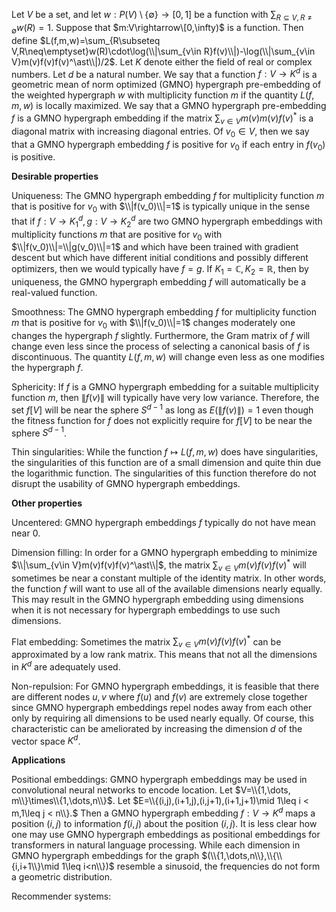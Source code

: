 Let $V$ be a set, and let $w:P(V)\setminus\{\emptyset\}\rightarrow[0,1]$ be a function with $\sum_{R\subseteq V,R\neq\emptyset}w(R)=1$. Suppose that $m:V\rightarrow\[0,\infty)$ is a function. Then define $L(f,m,w)=\sum_{R\subseteq V,R\neq\emptyset}w(R)\cdot\log(\\|\sum_{v\in R}f(v)\\|)-\log(\\|\sum_{v\in V}m(v)f(v)f(v)^\ast\\|)/2$.
Let $K$ denote either the field of real or complex numbers. Let $d$ be a natural number. We say that a function $f:V\rightarrow K^d$ is a geometric mean of norm optimized (GMNO) hypergraph pre-embedding of the weighted hypergraph $w$ with multiplicity function $m$ if the quantity $L(f,m,w)$ is locally maximized. We say that a GMNO hypergraph pre-embedding $f$ is a GMNO hypergraph embedding if the matrix $\sum_{v\in V}m(v)m(v)f(v)^\ast$ is a diagonal matrix with increasing diagonal entries. Of $v_0\in V$, then we say that a GMNO hypergraph embedding $f$ is positive for $v_0$ if each entry in $f(v_0)$ is positive.

**Desirable properties**

Uniqueness: The GMNO hypergraph embedding $f$ for multiplicity function $m$ that is positive for $v_0$ with $\\|f(v_0)\\|=1$ is typically unique in the sense that if $f:V\rightarrow K_1^d,g:V\rightarrow K_2^d$ are two GMNO hypergraph embeddings with multiplicity functions $m$ that are positive for $v_0$ with $\\|f(v_0)\\|=\\|g(v_0)\\|=1$ and which have been trained with gradient descent but which have different initial conditions and possibly different optimizers, then we would typically have $f=g$. If $K_1=\mathbb{C},K_2=\mathbb{R}$, then by uniqueness, the GMNO hypergraph embedding $f$ will automatically be a real-valued function.

Smoothness: The GMNO hypergraph embedding $f$ for multiplicity function $m$ that is positive for $v_0$ with $\\|f(v_0)\\|=1$ changes moderately one changes the hypergraph $f$ slightly. Furthermore, the Gram matrix of $f$ will change even less since the process of selecting a canonical basis of $f$ is discontinuous. The quantity $L(f,m,w)$ will change even less as one modifies the hypergraph $f$.

Sphericity: If $f$ is a GMNO hypergraph embedding for a suitable multiplicity function $m$, then $\|f(v)\|$ will typically have very low variance. Therefore, the set $f[V]$ will be near the sphere $S^{d-1}$ as long as $E(\|f(v)\|)=1$ even though the fitness function for $f$ does not explicitly require for $f[V]$ to be near the sphere $S^{d-1}$.

Thin singularities: While the function $f\mapsto L(f,m,w)$ does have singularities, the singularities of this function are of a small dimension and quite thin due the logarithmic function. The singularities of this function therefore do not disrupt the usability of GMNO hypergraph embeddings.

**Other properties**

Uncentered: GMNO hypergraph embeddings $f$ typically do not have mean near $0$.

Dimension filling: In order for a GMNO hypergraph embedding to minimize $\\|\sum_{v\in V}m(v)f(v)f(v)^\ast\\|$, the matrix $\sum_{v\in V}m(v)f(v)f(v)^\ast$ will sometimes be near a constant multiple of the identity matrix. In other words, the function $f$ will want to use all of the available dimensions nearly equally. This may result in the GMNO hypergraph embedding using dimensions when it is not necessary for hypergraph embeddings to use such dimensions.

Flat embedding: Sometimes the matrix $\sum_{v\in V}m(v)f(v)f(v)^\ast$ can be approximated by a low rank matrix. This means that not all the dimensions in $K^d$ are adequately used.

Non-repulsion: For GMNO hypergraph embeddings, it is feasible that there are different nodes $u,v$ where $f(u)$ and $f(v)$ are extremely close together since GMNO hypergraph embeddings repel nodes away from each other only by requiring all dimensions to be used nearly equally. Of course, this characteristic can be ameliorated by increasing the dimension $d$ of the vector space $K^d$.

**Applications**

Positional embeddings: GMNO hypergraph embeddings may be used in convolutional neural networks to encode location. Let $V=\\{1,\dots, m\\}\times\\{1,\dots,n\\}$. Let $E=\\{(i,j),(i+1,j),(i,j+1),(i+1,j+1)\mid 1\leq i < m,1\leq j < n\\}.$ Then a GMNO hypergraph embedding $f:V\rightarrow K^d$ maps a position $(i,j)$ to information $f(i,j)$ about the position $(i,j)$. It is less clear how one may use GMNO hypergraph embeddings as positional embeddings for transformers in natural language processing. While each dimension in GMNO hypergraph embeddings for the graph $(\\{1,\dots,n\\},\\{\\{i,i+1\\}\mid 1\leq i<n\\})$ resemble a sinusoid, the frequencies do not form a geometric distribution.

Recommender systems: 



